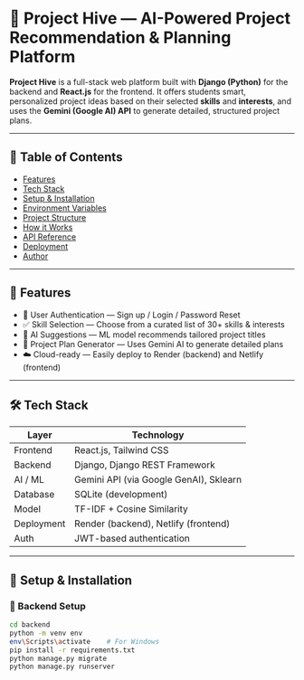 # 🐝 Project Hive — AI-Powered Project Recommendation & Planning Platform

**Project Hive** is a full-stack web platform built with **Django (Python)** for the backend and **React.js** for the frontend. It offers students smart, personalized project ideas based on their selected **skills** and **interests**, and uses the **Gemini (Google AI) API** to generate detailed, structured project plans.

---

## 📌 Table of Contents

- [Features](#-features)
- [Tech Stack](#-tech-stack)
- [Setup & Installation](#-setup--installation)
- [Environment Variables](#-environment-variables)
- [Project Structure](#-project-structure)
- [How it Works](#-how-it-works)
- [API Reference](#-api-reference)
- [Deployment](#-deployment)
- [Author](#-author)

---

## 🚀 Features

- 🔐 User Authentication — Sign up / Login / Password Reset
- ✅ Skill Selection — Choose from a curated list of 30+ skills & interests
- 🤖 AI Suggestions — ML model recommends tailored project titles
- 📄 Project Plan Generator — Uses Gemini AI to generate detailed plans
- ☁️ Cloud-ready — Easily deploy to Render (backend) and Netlify (frontend)

---

## 🛠 Tech Stack

| Layer        | Technology                          |
|--------------|--------------------------------------|
| Frontend     | React.js, Tailwind CSS              |
| Backend      | Django, Django REST Framework       |
| AI / ML      | Gemini API (via Google GenAI), Sklearn |
| Database     | SQLite (development)                |
| Model        | TF-IDF + Cosine Similarity          |
| Deployment   | Render (backend), Netlify (frontend)|
| Auth         | JWT-based authentication            |

---

## 🧪 Setup & Installation

### 🐍 Backend Setup

```bash
cd backend
python -m venv env
env\Scripts\activate    # For Windows
pip install -r requirements.txt
python manage.py migrate
python manage.py runserver
